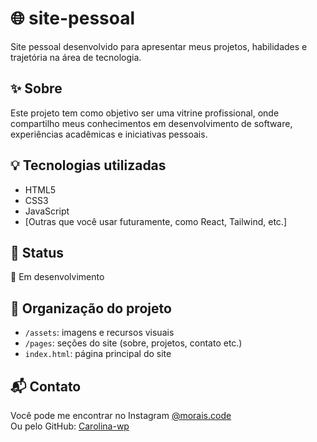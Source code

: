 # 🌐 site-pessoal

Site pessoal desenvolvido para apresentar meus projetos, habilidades e trajetória na área de tecnologia.

## ✨ Sobre

Este projeto tem como objetivo ser uma vitrine profissional, onde compartilho meus conhecimentos em desenvolvimento de software, experiências acadêmicas e iniciativas pessoais.

## 💡 Tecnologias utilizadas

- HTML5  
- CSS3  
- JavaScript  
- [Outras que você usar futuramente, como React, Tailwind, etc.]

## 🚧 Status

🔧 Em desenvolvimento

## 📁 Organização do projeto

- `/assets`: imagens e recursos visuais  
- `/pages`: seções do site (sobre, projetos, contato etc.)  
- `index.html`: página principal do site  

## 📬 Contato

Você pode me encontrar no Instagram [@morais.code](https://www.instagram.com/morais.code/)  
Ou pelo GitHub: [Carolina-wp](https://github.com/Carolina-wp)
